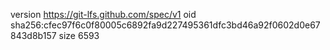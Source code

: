 version https://git-lfs.github.com/spec/v1
oid sha256:cfec97f6c0f80005c6892fa9d227495361dfc3bd46a92f0602d0e67843d8b157
size 6593
